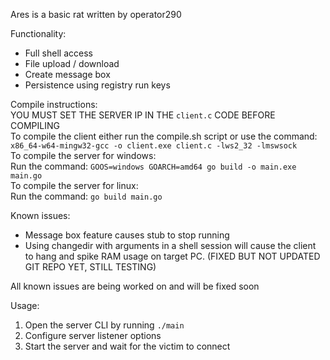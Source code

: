 Ares is a basic rat written by operator290

Functionality:
 + Full shell access
 + File upload / download
 + Create message box
 + Persistence using registry run keys

Compile instructions:<br>
 YOU MUST SET THE SERVER IP IN THE `client.c` CODE BEFORE COMPILING <br>
 To compile the client either run the compile.sh script or use the command: <br> `x86_64-w64-mingw32-gcc -o client.exe client.c -lws2_32 -lmswsock` <br>
 To compile the server for windows: <br>
  Run the command: `GOOS=windows GOARCH=amd64 go build -o main.exe main.go` <br>
 To compile the server for linux:<br>
  Run the command: `go build main.go`

Known issues:<br>
 + Message box feature causes stub to stop running
 + Using changedir with arguments in a shell session will cause the client to hang and spike RAM usage on target PC. (FIXED BUT NOT UPDATED GIT REPO YET, STILL TESTING)

All known issues are being worked on and will be fixed soon

Usage:
 1. Open the server CLI by running `./main`
 2. Configure server listener options
 3. Start the server and wait for the victim to connect
